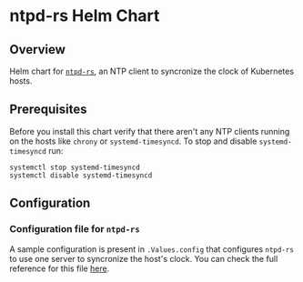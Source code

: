 # ntpd-rs Helm Chart

## Overview

Helm chart for [`ntpd-rs`](https://github.com/pendulum-project/ntpd-rs), an NTP
client to syncronize the clock of Kubernetes hosts.

## Prerequisites

Before you install this chart verify that there aren't any NTP clients running
on the hosts like `chrony` or `systemd-timesyncd`. To stop and disable
`systemd-timesyncd` run:

```shell
systemctl stop systemd-timesyncd
systemctl disable systemd-timesyncd
```

## Configuration

### Configuration file for `ntpd-rs`

A sample configuration is present in `.Values.config` that configures `ntpd-rs`
to use one server to syncronize the host's clock. You can check the full
reference for this file
[here](https://docs.ntpd-rs.pendulum-project.org/man/ntp.toml.5/).
